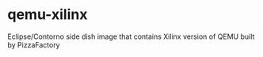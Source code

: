 # qemu-xilinx
Eclipse/Contorno side dish image that contains Xilinx version of QEMU built by PizzaFactory
